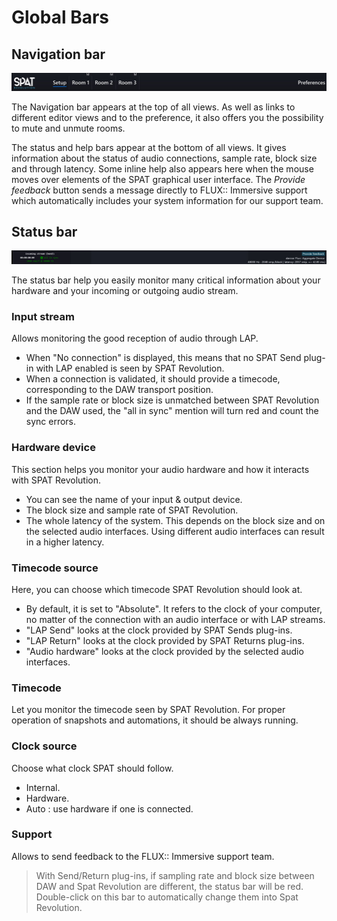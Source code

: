 # Global Bars

## Navigation bar

![](include/SpatRevolution_UserGuide_-070.jpg)

<!-- TODO: update the image -->

The Navigation bar appears at the top of all views. As well as links to different editor views and to the preference, it also offers you the possibility to mute and unmute rooms.

The status and help bars appear at the bottom of all views. It gives information about the status of audio connections, sample rate, block size and through latency. Some inline help also appears here when the mouse moves over elements of the SPAT graphical user interface. The _Provide feedback_ button sends a message directly to FLUX:: Immersive support which automatically includes your system information for our support team.

## Status bar

![](include/SpatRevolution_UserGuide_-072.jpg)

<!-- TODO: update the image -->

The status bar help you easily monitor many critical information about your hardware and your incoming or outgoing audio stream.

### Input stream

Allows monitoring the good reception of audio through LAP.
+ When "No connection" is displayed, this means that no SPAT Send plug-in with LAP enabled is seen by SPAT Revolution.
+ When a connection is validated, it should provide a timecode, corresponding to the DAW transport position.
+ If the sample rate or block size is unmatched between SPAT Revolution and the DAW used, the "all in sync" mention will turn red and count the sync errors.

### Hardware device

This section helps you monitor your audio hardware and how it interacts with SPAT Revolution.

+ You can see the name of your input & output device.
+ The block size and sample rate of SPAT Revolution.
+ The whole latency of the system. This depends on the block size and on the selected audio interfaces. Using different audio interfaces can result in a higher latency.

### Timecode source

Here, you can choose which timecode SPAT Revolution should look at.

+ By default, it is set to "Absolute". It refers to the clock of your computer, no matter of the connection with an audio interface or with LAP streams.
+ "LAP Send" looks at the clock provided by SPAT Sends plug-ins.
+ "LAP Return" looks at the clock provided by SPAT Returns plug-ins.
+ "Audio hardware" looks at the clock provided by the selected audio interfaces.

### Timecode

Let you monitor the timecode seen by SPAT Revolution. For proper operation of snapshots and automations, it should be always running.

### Clock source

Choose what clock SPAT should follow.
+ Internal.
+ Hardware.
+ Auto : use hardware if one is connected.
<!--NEED INFO-->

### Support

Allows to send feedback to the FLUX:: Immersive support team.

<!-- TODO: update the image -->

> With Send/Return plug-ins, if sampling rate and block size between DAW and Spat Revolution are different, the status bar will be red. Double-click on this bar to automatically change them into Spat Revolution.